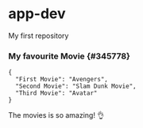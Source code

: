 # app-dev
My first repository
### My favourite Movie {#345778}
```
{
  "First Movie": "Avengers",
  "Second Movie": "Slam Dunk Movie",
  "Third Movie": "Avatar"
}
```
The movies is so amazing! :ok_hand:


